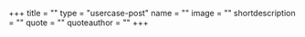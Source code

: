 +++
title = ""
type = "usercase-post"
name = ""
image = ""
shortdescription = ""
quote = ""
quoteauthor = ""
+++

